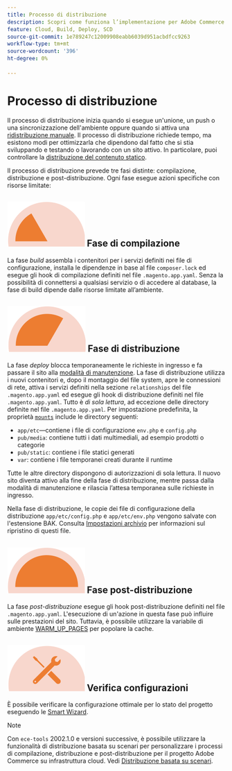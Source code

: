 ```yaml
---
title: Processo di distribuzione
description: Scopri come funziona l’implementazione per Adobe Commerce sui progetti di infrastruttura cloud.
feature: Cloud, Build, Deploy, SCD
source-git-commit: 1e789247c12009908eabb6039d951acbdfcc9263
workflow-type: tm+mt
source-wordcount: '396'
ht-degree: 0%

---
```


# Processo di distribuzione

Il processo di distribuzione inizia quando si esegue un&#39;unione, un push o una sincronizzazione dell&#39;ambiente oppure quando si attiva una [ridistribuzione manuale](../dev-tools/cloud-cli-overview.md#redeploy-the-environment). Il processo di distribuzione richiede tempo, ma esistono modi per ottimizzarla che dipendono dal fatto che si stia sviluppando e testando o lavorando con un sito attivo. In particolare, puoi controllare la [distribuzione del contenuto statico](static-content.md).

Il processo di distribuzione prevede tre fasi distinte: compilazione, distribuzione e post-distribuzione. Ogni fase esegue azioni specifiche con risorse limitate:

## ![Fase di compilazione](../../assets/status-build.png) Fase di compilazione

La fase _build_ assembla i contenitori per i servizi definiti nei file di configurazione, installa le dipendenze in base al file `composer.lock` ed esegue gli hook di compilazione definiti nel file `.magento.app.yaml`. Senza la possibilità di connettersi a qualsiasi servizio o di accedere al database, la fase di build dipende dalle risorse limitate all’ambiente.

## ![Fase di distribuzione](../../assets/status-deploy.png) Fase di distribuzione

La fase _deploy_ blocca temporaneamente le richieste in ingresso e fa passare il sito alla [modalità di manutenzione](https://experienceleague.adobe.com/docs/commerce-operations/configuration-guide/setup/application-modes.html). La fase di distribuzione utilizza i nuovi contenitori e, dopo il montaggio del file system, apre le connessioni di rete, attiva i servizi definiti nella sezione `relationships` del file `.magento.app.yaml` ed esegue gli hook di distribuzione definiti nel file `.magento.app.yaml`. Tutto è _di sola lettura_, ad eccezione delle directory definite nel file `.magento.app.yaml`. Per impostazione predefinita, la proprietà [`mounts`](../application/properties.md#mounts) include le directory seguenti:

- `app/etc`—contiene i file di configurazione `env.php` e `config.php`
- `pub/media`: contiene tutti i dati multimediali, ad esempio prodotti o categorie
- `pub/static`: contiene i file statici generati
- `var`: contiene i file temporanei creati durante il runtime

Tutte le altre directory dispongono di autorizzazioni di sola lettura. Il nuovo sito diventa attivo alla fine della fase di distribuzione, mentre passa dalla modalità di manutenzione e rilascia l’attesa temporanea sulle richieste in ingresso.

Nella fase di distribuzione, le copie dei file di configurazione della distribuzione `app/etc/config.php` e `app/etc/env.php` vengono salvate con l&#39;estensione BAK. Consulta [Impostazioni archivio](../store/store-settings.md#restore-configuration-files) per informazioni sul ripristino di questi file.

## ![Fase post-distribuzione](../../assets/status-post-deploy.png) Fase post-distribuzione

La fase _post-distribuzione_ esegue gli hook post-distribuzione definiti nel file `.magento.app.yaml`. L&#39;esecuzione di un&#39;azione in questa fase può influire sulle prestazioni del sito. Tuttavia, è possibile utilizzare la variabile di ambiente [WARM_UP_PAGES](../environment/variables-post-deploy.md#warmuppages) per popolare la cache.

## ![Verifica stato](../../assets/status-verify.png) Verifica configurazioni

È possibile verificare la configurazione ottimale per lo stato del progetto eseguendo le [Smart Wizard](smart-wizards.md).

>[!NOTE]
>
>Con `ece-tools` 2002.1.0 e versioni successive, è possibile utilizzare la funzionalità di distribuzione basata su scenari per personalizzare i processi di compilazione, distribuzione e post-distribuzione per il progetto Adobe Commerce su infrastruttura cloud. Vedi [Distribuzione basata su scenari](scenario-based.md).
